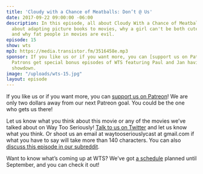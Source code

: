 ```yaml
---
title: 'Cloudy with a Chance of Meatballs: Don’t @ Us'
date: 2017-09-22 09:00:00 -06:00
description: In this episode, all about Cloudy With a Chance of Meatballs, we talk
  about adapting picture books to movies, why a girl can't be both cute and smart,
  and why fat people in movies are evil.
episode: 15
show: wts
mp3: https://media.transistor.fm/3516458e.mp3
sponsor: If you like us or if you want more, you can [support us on Patreon](https://www.patreon.com/clockworkscast)!
  Patrons get special bonus episodes of WTS featuring Paul and Jan having a trivia
  showdown.
image: "/uploads/wts-15.jpg"
layout: episode
---
```


If you like us or if you want more, you can [support us on Patreon](https://www.patreon.com/clockworkscast)! We are only two dollars away from our next Patreon goal. You could be the one who gets us there!

Let us know what you think about this movie or any of the movies we’ve talked about on Way Too Seriously! [Talk to us on Twitter](http://www.twitter.com/wtscast) and let us know what you think. Or shoot us an email at waytooseriouslycast at gmail.com if what you have to say will take more than 140 characters. You can also [discuss this episode in our subreddit](https://www.reddit.com/r/Goodstuff_fm/).

Want to know what’s coming up at WTS? We’ve got [a schedule](https://docs.google.com/document/d/1f6fvTgbzQOCUD_potL6mWClmSC3D2cOBgKz36OwSC68/edit?usp=sharing) planned until September, and you can check it out!
